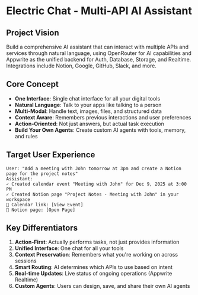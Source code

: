 # Electric Chat - Multi-API AI Assistant

## Project Vision
Build a comprehensive AI assistant that can interact with multiple APIs and services through natural language, using OpenRouter for AI capabilities and Appwrite as the unified backend for Auth, Database, Storage, and Realtime. Integrations include Notion, Google, GitHub, Slack, and more.

## Core Concept
- **One Interface**: Single chat interface for all your digital tools
- **Natural Language**: Talk to your apps like talking to a person
- **Multi-Modal**: Handle text, images, files, and structured data
- **Context Aware**: Remembers previous interactions and user preferences
- **Action-Oriented**: Not just answers, but actual task execution
- **Build Your Own Agents**: Create custom AI agents with tools, memory, and rules

## Target User Experience
```
User: "Add a meeting with John tomorrow at 3pm and create a Notion page for the project notes"
Assistant: 
✓ Created calendar event "Meeting with John" for Dec 9, 2025 at 3:00 PM
✓ Created Notion page "Project Notes - Meeting with John" in your workspace
📅 Calendar link: [View Event]
📝 Notion page: [Open Page]
```

## Key Differentiators
1. **Action-First**: Actually performs tasks, not just provides information
2. **Unified Interface**: One chat for all your tools
3. **Context Preservation**: Remembers what you're working on across sessions
4. **Smart Routing**: AI determines which APIs to use based on intent
5. **Real-time Updates**: Live status of ongoing operations (Appwrite Realtime)
6. **Custom Agents**: Users can design, save, and share their own AI agents
